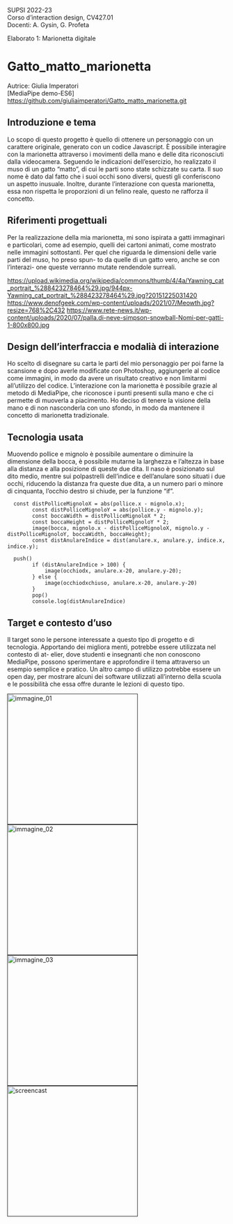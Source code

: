 SUPSI 2022-23  
Corso d’interaction design, CV427.01  
Docenti: A. Gysin, G. Profeta  

Elaborato 1: Marionetta digitale  

# Gatto_matto_marionetta
Autrice: Giulia Imperatori  
[MediaPipe demo-ES6] https://github.com/giuliaimperatori/Gatto_matto_marionetta.git


## Introduzione e tema
Lo scopo di questo progetto è quello di ottenere un personaggio con un carattere originale, generato con un codice Javascript. È possibile interagire con la marionetta attraverso i movimenti della mano e delle dita riconosciuti dalla videocamera.
Seguendo le indicazioni dell’esercizio, ho realizzato il muso di un gatto “matto”, di cui le parti sono state schizzate su carta. Il suo nome è dato dal fatto che i suoi occhi sono diversi, questi gli conferiscono un aspetto inusuale. Inoltre, durante l’interazione con questa marionetta, essa non rispetta le proporzioni di un felino reale, questo ne rafforza il concetto.


## Riferimenti progettuali
Per la realizzazione della mia marionetta, mi sono ispirata a gatti immaginari e particolari, come ad esempio, quelli dei cartoni animati, come mostrato nelle immagini sottostanti. Per quel che riguarda le dimensioni delle varie parti del muso, ho preso spun- to da quelle di un gatto vero, anche se con l’interazi- one queste verranno mutate rendendole surreali.


https://upload.wikimedia.org/wikipedia/commons/thumb/4/4a/Yawning_cat_portrait_%288423278464%29.jpg/944px-Yawning_cat_portrait_%288423278464%29.jpg?20151225031420
https://www.denofgeek.com/wp-content/uploads/2021/07/Meowth.jpg?resize=768%2C432
https://www.rete-news.it/wp-content/uploads/2020/07/palla.di-neve-simpson-snowball-Nomi-per-gatti-1-800x800.jpg


## Design dell’interfraccia e modalià di interazione
Ho scelto di disegnare su carta le parti del mio personaggio per poi farne la scansione e dopo averle modificate con Photoshop, aggiungerle al codice come immagini, in modo da avere un risultato creativo e non limitarmi all’utilizzo del codice.
L’interazione con la marionetta è possibile grazie al metodo di MediaPipe, che riconosce i punti presenti sulla mano e che ci permette di muoverla a piacimento. Ho deciso di tenere la visione della mano e di non nasconderla con uno sfondo, in modo da mantenere il concetto di marionetta tradizionale. 



## Tecnologia usata
Muovendo pollice e mignolo è possibile aumentare
o diminuire la dimensione della bocca, è possibile mutarne la larghezza e l’altezza in base alla distanza e alla posizione di queste due dita. Il naso è posizionato sul dito medio, mentre sui polpastrelli dell’indice e dell’anulare sono situati i due occhi, riducendo la distanza fra queste due dita, a un numero pari o minore di cinquanta, l’occhio destro si chiude, per la funzione “if”.

      const distPolliceMignoloX = abs(pollice.x - mignolo.x);
			const distPolliceMignoloY = abs(pollice.y - mignolo.y);
			const boccaWidth = distPolliceMignoloX * 2;
			const boccaHeight = distPolliceMignoloY * 2;
			image(bocca, mignolo.x - distPolliceMignoloX, mignolo.y - distPolliceMignoloY, boccaWidth, boccaHeight);
			const distAnulareIndice = dist(anulare.x, anulare.y, indice.x, indice.y);
      
      push()
			if (distAnulareIndice > 100) {
				image(occhiodx, anulare.x-20, anulare.y-20);
			} else {
				image(occhiodxchiuso, anulare.x-20, anulare.y-20)
			}
			pop()
			console.log(distAnulareIndice)


## Target e contesto d’uso
Il target sono le persone interessate a questo tipo di progetto e di tecnologia. Apportando dei migliora menti, potrebbe essere utilizzata nel contesto di at- elier, dove studenti e insegnanti che non conoscono MediaPipe, possono sperimentare e approfondire il tema attraverso un esempio semplice e pratico. Un altro campo di utilizzo potrebbe essere un open day, per mostrare alcuni dei software utilizzati all’interno della scuola e le possibilità che essa offre durante le lezioni di questo tipo.

[<img src="./Immagini-video/immagine_01.jpg" width="300" alt="immagine_01">]()
[<img src="./Immagini-video/immagine_02.jpg" width="300" alt="immagine_02">]()
[<img src="./Immagini-video/immagine_03.jpg" width="300" alt="immagine_03">]()
[<img src="./Immagini-video/screencast.mov" width="300" alt="screencast">]()
